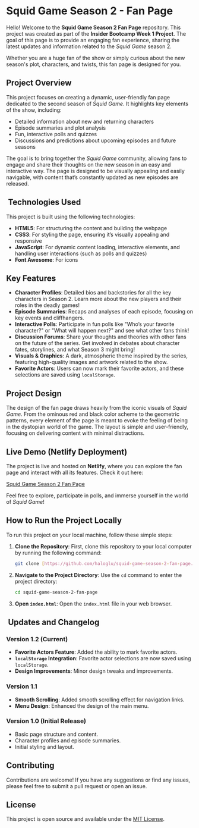 # Squid Game Season 2 - Fan Page

Hello! Welcome to the **Squid Game Season 2 Fan Page** repository. This project was created as part of the **Insider Bootcamp Week 1 Project**. The goal of this page is to provide an engaging fan experience, sharing the latest updates and information related to the _Squid Game_ season 2.

Whether you are a huge fan of the show or simply curious about the new season's plot, characters, and twists, this fan page is designed for you.

## Project Overview

This project focuses on creating a dynamic, user-friendly fan page dedicated to the second season of _Squid Game_. It highlights key elements of the show, including:

- Detailed information about new and returning characters
- Episode summaries and plot analysis
- Fun, interactive polls and quizzes
- Discussions and predictions about upcoming episodes and future seasons

The goal is to bring together the _Squid Game_ community, allowing fans to engage and share their thoughts on the new season in an easy and interactive way. The page is designed to be visually appealing and easily navigable, with content that’s constantly updated as new episodes are released.

## ️ Technologies Used

This project is built using the following technologies:

- **HTML5**: For structuring the content and building the webpage
- **CSS3**: For styling the page, ensuring it’s visually appealing and responsive
- **JavaScript**: For dynamic content loading, interactive elements, and handling user interactions (such as polls and quizzes)
- **Font Awesome**: For icons

## Key Features

- **Character Profiles**: Detailed bios and backstories for all the key characters in Season 2. Learn more about the new players and their roles in the deadly games!
- **Episode Summaries**: Recaps and analyses of each episode, focusing on key events and cliffhangers.
- **Interactive Polls**: Participate in fun polls like "Who’s your favorite character?" or "What will happen next?" and see what other fans think!
- **Discussion Forums**: Share your thoughts and theories with other fans on the future of the series. Get involved in debates about character fates, storylines, and what Season 3 might bring!
- **Visuals & Graphics**: A dark, atmospheric theme inspired by the series, featuring high-quality images and artwork related to the show.
- **Favorite Actors**: Users can now mark their favorite actors, and these selections are saved using `localStorage`.

## Project Design

The design of the fan page draws heavily from the iconic visuals of _Squid Game_. From the ominous red and black color scheme to the geometric patterns, every element of the page is meant to evoke the feeling of being in the dystopian world of the game. The layout is simple and user-friendly, focusing on delivering content with minimal distractions.

## Live Demo (Netlify Deployment)

The project is live and hosted on **Netlify**, where you can explore the fan page and interact with all its features. Check it out here:

[Squid Game Season 2 Fan Page](https://squidgameseason2.netlify.app)

Feel free to explore, participate in polls, and immerse yourself in the world of _Squid Game_!

## How to Run the Project Locally

To run this project on your local machine, follow these simple steps:

1. **Clone the Repository**: First, clone this repository to your local computer by running the following command:
   ```bash
   git clone [https://github.com/haloglu/squid-game-season-2-fan-page.git](https://github.com/haloglu/squid-game-season-2-fan-page.git)
   ```
2. **Navigate to the Project Directory**: Use the `cd` command to enter the project directory:
   ```bash
   cd squid-game-season-2-fan-page
   ```
3. **Open `index.html`**: Open the `index.html` file in your web browser.

## ️ Updates and Changelog

### Version 1.2 (Current)

- **Favorite Actors Feature**: Added the ability to mark favorite actors.
- **`localStorage` Integration**: Favorite actor selections are now saved using `localStorage`.
- **Design Improvements**: Minor design tweaks and improvements.

### Version 1.1

- **Smooth Scrolling**: Added smooth scrolling effect for navigation links.
- **Menu Design**: Enhanced the design of the main menu.

### Version 1.0 (Initial Release)

- Basic page structure and content.
- Character profiles and episode summaries.
- Initial styling and layout.

## Contributing

Contributions are welcome! If you have any suggestions or find any issues, please feel free to submit a pull request or open an issue.

## License

This project is open source and available under the [MIT License](LICENSE).
